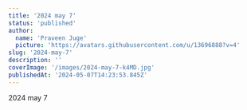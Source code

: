 ```yaml
---
title: '2024 may 7'
status: 'published'
author:
  name: 'Praveen Juge'
  picture: 'https://avatars.githubusercontent.com/u/13696888?v=4'
slug: '2024-may-7'
description: ''
coverImage: '/images/2024-may-7-k4MD.jpg'
publishedAt: '2024-05-07T14:23:53.845Z'
---
```


2024 may 7